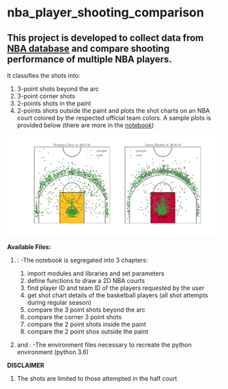 # nba_player_shooting_comparison

## This project is developed to collect data from [NBA database](stats.nba.com) and compare shooting performance of multiple NBA players. 

It classifies the shots into: 
1. 3-point shots beyond the arc
2. 3-point corner shots 
3. 2-points shots in the paint
4. 2-points shots outside the paint
and plots the shot charts on an NBA court colored by the respected official team colors. A sample plots is provided below (there are more in the [notebook](nba_player_shooting_comparison.ipynb))


![Sample](Curry_v_Harden.png?raw=true)


**Available Files:**
1. [](nba_player_shooting_comparison.ipynb): 
  -The notebook is segregated into 3 chapters:
    1. import modules and libraries and set parameters
    2. define functions to draw a 2D NBA courts
    3. find player ID and team ID of the players requested by the user
    4. get shot chart details of the basketball players (all shot attempts during regular season)
    5. compare the 3 point shots beyond the arc
    6. compare the corner 3 point shots
    7. compare the 2 point shots inside the paint
    8. compare the 2 point shos outside the paint 
      
  
8. [](environment.yml) and [](requirements.txt):
  -The environment files necessary to recreate the python environment (python 3.6)
    
**DISCLAIMER**
1. The shots are limited to those attempted in the half court
    
